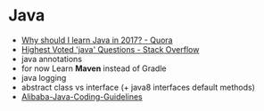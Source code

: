 # Java
- [Why should I learn Java in 2017? - Quora](https://www.quora.com/Why-should-I-learn-Java-in-2017)
- [Highest Voted 'java' Questions - Stack Overflow](https://stackoverflow.com/questions/tagged/java)
- java annotations
- for now Learn **Maven** instead of Gradle
- java logging
- abstract class vs interface (+ java8 interfaces default methods)
- [Alibaba-Java-Coding-Guidelines](https://alibaba.github.io/Alibaba-Java-Coding-Guidelines/)
